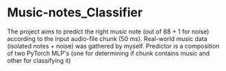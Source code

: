 # Music-notes_Classifier
The project aims to predict the right music note (out of 88 + 1 for noise) according to the input audio-file chunk (50 ms). Real-world music data (isolated notes + noise) was gathered by myself. Predictor is a composition of two PyTorch MLP's (one for determining if chunk contains music and other for classifying it)
